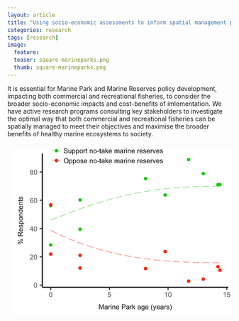 ```yaml
---
layout: article
title: "Using socio-economic assessments to inform spatial management policy"
categories: research
tags: [research]
image:
  feature: 
  teaser: square-marineparks.png
  thumb: square-marineparks.png
---
```

It is essential for Marine Park and Marine Reserves policy development, impacting both commercial and recreational fisheries, to consider the broader socio-economic impacts and cost-benefits of imlementation. We have active research programs consulting key stakeholders to investigate the optimal way that both commercial and recreational fisheries can be spatially managed to meet their objectives and maximise the broader benefits of healthy marine ecosystems to society. 

<img src='/images/1_Marinepark.png' align='center' width="500" hspace="10" vspace="10">
